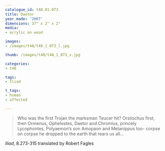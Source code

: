 ```yaml
---
catalogue_id: t48.01.073
title: Daetor
year_made: '2007'
dimensions: 37" x 2" x 2"
media:
- acrylic on wood

images:
- /images/t48/t48_1_073_l.jpg

thumb: /images/t48/t48_1_073_s.jpg

categories:
- t48

tags:
- Iliad

t_tags:
- human
- affected

---
```


> Who was the first Trojan the marksman Teucer hit?
Orsilochus first, then Ormenus, Ophelestes,
Daetor and Chromius, princely Lycophontes,
Polyaemon’s son Amopaon and Melanippus too-
corpse on corpse he dropped to the earth that rears us all…

_Iliad_, 8.273-315 translated by Robert Fagles
